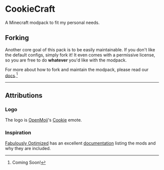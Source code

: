 # CookieCraft

A Minecraft modpack to fit my personal needs.

## Forking

Another core goal of this pack is to be easily maintainable.
If you don't like the default configs, simply fork it!
It even comes with a permissive license, so you are free to do **whatever** you'd like with the modpack.

For more about how to fork and maintain the modpack, please read our [docs](./docs/).[^1]

---

## Attributions

### Logo

The logo is [OpenMoji](https://openmoji.org)'s [Cookie](https://openmoji.org/library/emoji-1F36A/) emote.

### Inspiration

[Fabulously Optimized](https://modrinth.com/modpack/fabulously-optimized) has an excellent [documentation](https://wiki.download.fo/) listing the mods and why they are included.


[^1]: Coming Soon!
